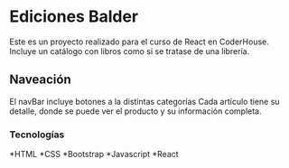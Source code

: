 # Ediciones Balder

Este es un proyecto realizado para el curso de React en CoderHouse. 
Incluye un catálogo con libros como si se tratase de una librería.  

## Naveación

El navBar incluye botones a la distintas categorías
Cada artículo tiene su detalle, donde se puede ver el producto y su información completa. 

### Tecnologías

*HTML
*CSS
*Bootstrap
*Javascript
*React


